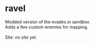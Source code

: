 # ravel
Modded version of the evades.io sandbox.<br>
Adds a few custom enemies for mapping. <br>
<br>
Site: no site yet.
